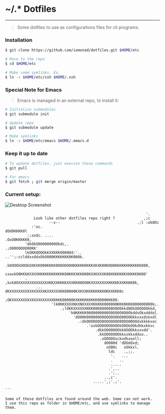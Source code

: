 # ~/.* Dotfiles
-------
> Some dotfiles to use as configurations files for cli programs.

### Installation
```bash
$ git clone https://github.com/iomonad/dotfiles.git $HOME/etc

# Move to the repo
$ cd $HOME/etc

# Make some symlinks. Ex,
$ ln -s $HOME/etc/ssh $HOME/.ssh
```

### Special Note for Emacs
> Emacs is managed in an external repo, to install it:

```bash
# Initialize submodules
$ git submodule init

# Update repo
$ git submodule update

# Make symlinks
$ ln -s $HOME/etc/emacs $HOME/.emacs.d
```

### Keep it up to date
```bash
# To update dotfiles, just execute these commands
$ git pull

# For emacs
$ git fetch ; git merge origin/master
```
### Current setup:
![Desktop Screenshot](https://u.teknik.io/Mn0QO.png)


```
                                                                '.
             Look like other dotfiles repo right ?             ,;c
                    --v--                                   .;l :ok0Oc
            :'oc.                                            dOd0KKKK0l
          :;xxdc. ....                                      .OxO0KKKKK0,
         'dkOkO0O000000Okdc,.                             .;O00OOOOO00KK'
         lkOKK0OOOkKXXKKK0000Od:'..   ..'';:cclddxxddxOkO000KKKKKKK0K000k.
        .kOOOOkOOOkOXKXK000KKKK000OOO00KKKKKKKKKXKXK00K0O0KKKKKKKKKKKK000,
         cxoxkO0KKkKXXXXKKKKKKKKKKKK00KKKXKK000KXXKXXXK00XKKKKKKXKKKK0K0O'
         .  ,kxk0OXXXXXXXXXXXXXXKKXXKKKKXXXKK00OO0KXXXXXXXXKKKKKXXKKKK0k,
              ... dKXXXXXXXXXXXXXXXXKXXXXXXKK00000KXKXXKKKKKKKK0KKXKKK0c
                   ;OKXXXXXXXXXXXXXXXXXXXKKKK00000KXKKKKKKKKK0000KKK0O.
                     'lk0KKXXXXNXXNXXXXXKKKKK000000KKK0KKK00000O000k;.
                         .;lOKKXXXXXXKKK00K000O00OOOOkkd0OkOOOOOOkkd,
                             'k0KKKKK0000000000O0OO0O0O0OkddxOkxdddol.
                               'dO00K000000O0OOOOOOOO00OOOkkxxxdxkxdl
                                 .:dkOOOOOOO0OOOOOOO00OOO0OOdxkkkkxoc
                                     .'oxkOOOOOOOOOOkOOOkOOkdkkxkkxc
                                         .dkkOO000OOkkOOOOkkxxxdd'.
                                          .kkOOOOOOOkkxxkkxddxo..
                                           .xOOOOOxckxdkxooll;
                                             dO000d 'dOOddxd;
                                              xO00c   xOkkxl.
                                               ldc    .,;;.
                                                '.   ...
                                                .   ..
                                                .....
                                               .',..
                                               .':..
                                             ..,c'.
                                        .....',;'.;'.
                                                                              ```
                                                                              
Some of these dotfiles are found around the web. Some can not work.
I use this repo as folder in $HOME/etc, and use symlinks to manage them.
